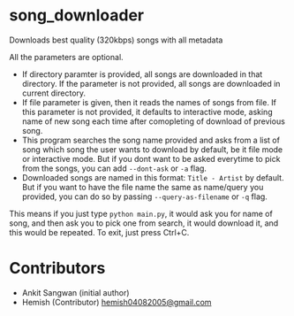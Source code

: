# song_downloader
Downloads best quality (320kbps) songs with all metadata  

All the parameters are optional.

- If directory paramter is provided, all songs are downloaded in that directory. If the parameter is not provided, all songs are downloaded in current directory.
- If file parameter is given, then it reads the names of songs from file. If this parameter is not provided, it defaults to interactive mode, asking name of new song each time after comopleting of download of previous song.
- This program searches the song name provided and asks from a list of song which song the user wants to download by default, be it file mode or interactive mode. But if you dont want to be asked everytime to pick from the songs, you can add ```--dont-ask``` or ```-a``` flag.
- Downloaded songs are named in this format: ```Title - Artist``` by default. But if you want to have the file name the same as name/query you provided, you can do so by passing ```--query-as-filename``` or ```-q``` flag.  

This means if you just type ```python main.py```, it would ask you for name of song, and then ask you to pick one from search, it would download it, and this would be repeated. To exit, just press Ctrl+C.

# Contributors
- Ankit Sangwan (initial author)
- Hemish (Contributor) <hemish04082005@gmail.com>